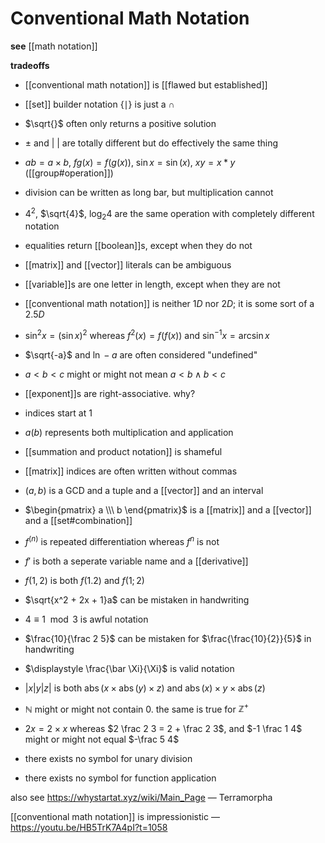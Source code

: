 # Conventional Math Notation

**see** [[math notation]]

**tradeoffs**

- [[conventional math notation]] is [[flawed but established]]

- [[set]] builder notation $\lbrace \mid \rbrace$ is just a $\cap$
- $\sqrt{}$ often only returns a positive solution
- $\pm$ and $|\ |$ are totally different but do effectively the same thing
- $ab = a \times b$, $fg(x) = f(g(x))$, $\sin x = \sin(x)$, $xy = x * y$ ([[group#operation]])
- division can be written as long bar, but multiplication cannot
- $4^2$, $\sqrt{4}$, $\log_2 4$ are the same operation with completely different notation
- equalities return [[boolean]]s, except when they do not
- [[matrix]] and [[vector]] literals can be ambiguous
- [[variable]]s are one letter in length, except when they are not
- [[conventional math notation]] is neither $1D$ nor $2D$; it is some sort of a $2.5D$
- $\sin^2 x = (\sin x)^2$ whereas $f^2(x) = f(f(x))$ and $\sin^{-1} x = \arcsin x$
- $\sqrt{-a}$ and $\ln -a$ are often considered "undefined"
- $a < b < c$ might or might not mean $a < b \land b < c$
- [[exponent]]s are right-associative. why?
- indices start at $1$
- $a(b)$ represents both multiplication and application
- [[summation and product notation]] is shameful
- [[matrix]] indices are often written without commas
- $(a, b)$ is a GCD and a tuple and a [[vector]] and an interval
- $\begin{pmatrix} a \\\ b \end{pmatrix}$ is a [[matrix]] and a [[vector]] and a [[set#combination]]
- $f^{(n)}$ is repeated differentiation whereas $f^{n}$ is not
- $f'$ is both a seperate variable name and a [[derivative]]
- $f(1, 2)$ is both $f(1.2)$ and $f(1; 2)$
- $\sqrt{x^2 + 2x + 1}a$ can be mistaken in handwriting
- $4 \equiv 1 \mod 3$ is awful notation
- $\frac{10}{\frac 2 5}$ can be mistaken for $\frac{\frac{10}{2}}{5}$ in handwriting
- $\displaystyle \frac{\bar \Xi}{\Xi}$ is valid notation
- $|x|y|z|$ is both $\operatorname{abs}(x \times \operatorname{abs}(y) \times z)$ and $\operatorname{abs}(x) \times y \times \operatorname{abs}(z)$
- $\mathbb N$ might or might not contain $0$. the same is true for $\mathbb Z^+$
- $2x = 2 \times x$ whereas $2 \frac 2 3 = 2 + \frac 2 3$, and $-1 \frac 1 4$ might or might not equal $-\frac 5 4$
- there exists no symbol for unary division
- there exists no symbol for function application

also see <https://whystartat.xyz/wiki/Main_Page> &mdash; Terramorpha

[[conventional math notation]] is impressionistic &mdash; <https://youtu.be/HB5TrK7A4pI?t=1058>
